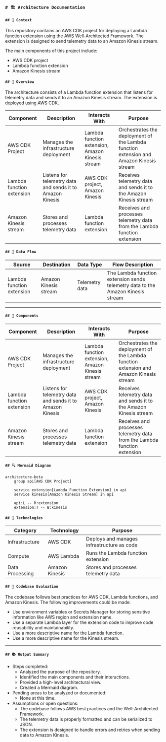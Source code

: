 
### `# 🏗 Architecture Documentation`

#### `## 📖 Context`

This repository contains an AWS CDK project for deploying a Lambda function extension using the AWS Well-Architected Framework. The extension is designed to send telemetry data to an Amazon Kinesis stream.

The main components of this project include:

* AWS CDK project
* Lambda function extension
* Amazon Kinesis stream

#### `## 📖 Overview`

The architecture consists of a Lambda function extension that listens for telemetry data and sends it to an Amazon Kinesis stream. The extension is deployed using AWS CDK.

| Component | Description | Interacts With | Purpose |
| --------- | ----------- | -------------- | ------- |
| AWS CDK Project | Manages the infrastructure deployment | Lambda function extension, Amazon Kinesis stream | Orchestrates the deployment of the Lambda function extension and Amazon Kinesis stream |
| Lambda function extension | Listens for telemetry data and sends it to Amazon Kinesis | AWS CDK project, Amazon Kinesis | Receives telemetry data and sends it to the Amazon Kinesis stream |
| Amazon Kinesis stream | Stores and processes telemetry data | Lambda function extension | Receives and processes telemetry data from the Lambda function extension |

#### `## 🔄 Data Flow`

| Source | Destination | Data Type | Flow Description |
| ------ | ----------- | --------- | ---------------- |
| Lambda function extension | Amazon Kinesis stream | Telemetry data | The Lambda function extension sends telemetry data to the Amazon Kinesis stream |

---

#### `## 🔹 Components`

| Component | Description | Interacts With | Purpose |
| --------- | ----------- | -------------- | ------- |
| AWS CDK Project | Manages the infrastructure deployment | Lambda function extension, Amazon Kinesis stream | Orchestrates the deployment of the Lambda function extension and Amazon Kinesis stream |
| Lambda function extension | Listens for telemetry data and sends it to Amazon Kinesis | AWS CDK project, Amazon Kinesis | Receives telemetry data and sends it to the Amazon Kinesis stream |
| Amazon Kinesis stream | Stores and processes telemetry data | Lambda function extension | Receives and processes telemetry data from the Lambda function extension |

#### `## 🔍 Mermaid Diagram`

```mermaid
architecture-beta
    group api[AWS CDK Project]

    service extension[Lambda Function Extension] in api
    service kinesis[Amazon Kinesis Stream] in api

    api:L -- R:extension
    extension:T -- B:kinesis
```

#### `## 🧱 Technologies`

| Category | Technology | Purpose |
| -------- | ---------- | ------- |
| Infrastructure | AWS CDK | Deploys and manages infrastructure as code |
| Compute | AWS Lambda | Runs the Lambda function extension |
| Data Processing | Amazon Kinesis | Stores and processes telemetry data |

#### `## 📝 Codebase Evaluation`

The codebase follows best practices for AWS CDK, Lambda functions, and Amazon Kinesis. The following improvements could be made:

* Use environment variables or Secrets Manager for storing sensitive information like AWS region and extension name.
* Use a separate Lambda layer for the extension code to improve code reusability and maintainability.
* Use a more descriptive name for the Lambda function.
* Use a more descriptive name for the Kinesis stream.

---

#### `## 📚 Output Summary`

* Steps completed:
  * Analyzed the purpose of the repository.
  * Identified the main components and their interactions.
  * Provided a high-level architectural view.
  * Created a Mermaid diagram.
* Pending areas to be analyzed or documented:
  * None at this time.
* Assumptions or open questions:
  * The codebase follows AWS best practices and the Well-Architected Framework.
  * The telemetry data is properly formatted and can be serialized to JSON.
  * The extension is designed to handle errors and retries when sending data to Amazon Kinesis.